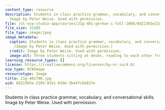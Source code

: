 ```yaml
---
content_type: resource
description: Students in class practice grammar, vocabulary, and conversational skills.
  Image by Peter Weise. Used with permission.
file: /ol-ocw-studio-app/courses/21g-401-german-i-fall-2008/8d22365e210591b103bb3be4fcbb837e_21g-401f08.jpg
file_size: 31165
file_type: image/jpeg
image_metadata:
  caption: Students in class practice grammar, vocabulary, and conversational skills.
    (Image by Peter Weise. Used with permission.)
  credit: Image by Peter Weise. Used with permission.
  image-alt: Three students sitting at desks, reading to each other from textbooks.
learning_resource_types: []
license: https://creativecommons.org/licenses/by-nc-sa/4.0/
ocw_type: OCWImage
resourcetype: Image
title: 21g-401f08.jpg
uid: 8d22365e-2105-91b1-03bb-3be4fcbb837e
---
```

Students in class practice grammar, vocabulary, and conversational skills. Image by Peter Weise. Used with permission.